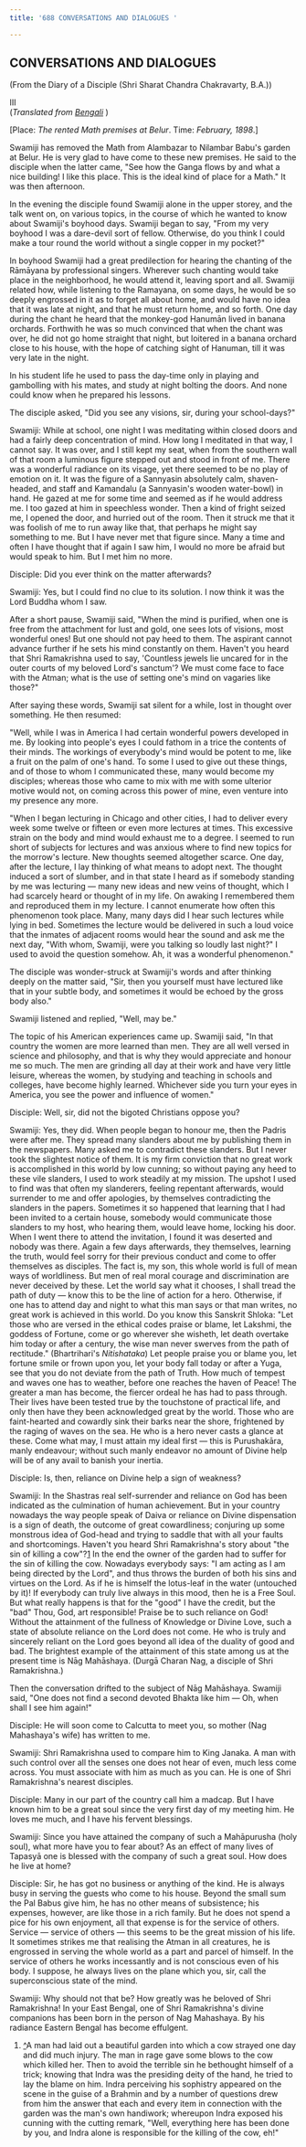 ```yaml
---
title: '688 CONVERSATIONS AND DIALOGUES '

---
```

  

## CONVERSATIONS AND DIALOGUES

(From the Diary of a Disciple (Shri Sharat Chandra Chakravarty, B.A.))

III  
(*Translated from [Bengali](swami_shishya_12e7_03.pdf)* )

\[Place: *The rented Math premises at Belur*. Time: *February, 1898*.\]

Swamiji has removed the Math from Alambazar to Nilambar Babu's garden at
Belur. He is very glad to have come to these new premises. He said to
the disciple when the latter came, "See how the Ganga flows by and what
a nice building! I like this place. This is the ideal kind of place for
a Math." It was then afternoon.

In the evening the disciple found Swamiji alone in the upper storey, and
the talk went on, on various topics, in the course of which he wanted to
know about Swamiji's boyhood days. Swamiji began to say, "From my very
boyhood I was a dare-devil sort of fellow. Otherwise, do you think I
could make a tour round the world without a single copper in my pocket?"

In boyhood Swamiji had a great predilection for hearing the chanting of
the Rāmāyana by professional singers. Wherever such chanting would take
place in the neighborhood, he would attend it, leaving sport and all.
Swamiji related how, while listening to the Ramayana, on some days, he
would be so deeply engrossed in it as to forget all about home, and
would have no idea that it was late at night, and that he must return
home, and so forth. One day during the chant he heard that the
monkey-god Hanumān lived in banana orchards. Forthwith he was so much
convinced that when the chant was over, he did not go home straight that
night, but loitered in a banana orchard close to his house, with the
hope of catching sight of Hanuman, till it was very late in the night.

In his student life he used to pass the day-time only in playing and
gambolling with his mates, and study at night bolting the doors. And
none could know when he prepared his lessons.

The disciple asked, "Did you see any visions, sir, during your
school-days?"

Swamiji: While at school, one night I was meditating within closed doors
and had a fairly deep concentration of mind. How long I meditated in
that way, I cannot say. It was over, and I still kept my seat, when from
the southern wall of that room a luminous figure stepped out and stood
in front of me. There was a wonderful radiance on its visage, yet there
seemed to be no play of emotion on it. It was the figure of a Sannyasin
absolutely calm, shaven-headed, and staff and Kamandalu (a Sannyasin's
wooden water-bowl) in hand. He gazed at me for some time and seemed as
if he would address me. I too gazed at him in speechless wonder. Then a
kind of fright seized me, I opened the door, and hurried out of the
room. Then it struck me that it was foolish of me to run away like that,
that perhaps he might say something to me. But I have never met that
figure since. Many a time and often I have thought that if again I saw
him, I would no more be afraid but would speak to him. But I met him no
more.

Disciple: Did you ever think on the matter afterwards?

Swamiji: Yes, but I could find no clue to its solution. I now think it
was the Lord Buddha whom I saw.

After a short pause, Swamiji said, "When the mind is purified, when one
is free from the attachment for lust and gold, one sees lots of visions,
most wonderful ones! But one should not pay heed to them. The aspirant
cannot advance further if he sets his mind constantly on them. Haven't
you heard that Shri Ramakrishna used to say, 'Countless jewels lie
uncared for in the outer courts of my beloved Lord's sanctum'? We must
come face to face with the Atman; what is the use of setting one's mind
on vagaries like those?"

After saying these words, Swamiji sat silent for a while, lost in
thought over something. He then resumed:

"Well, while I was in America I had certain wonderful powers developed
in me. By looking into people's eyes I could fathom in a trice the
contents of their minds. The workings of everybody's mind would be
potent to me, like a fruit on the palm of one's hand. To some I used to
give out these things, and of those to whom I communicated these, many
would become my disciples; whereas those who came to mix with me with
some ulterior motive would not, on coming across this power of mine,
even venture into my presence any more.

"When I began lecturing in Chicago and other cities, I had to deliver
every week some twelve or fifteen or even more lectures at times. This
excessive strain on the body and mind would exhaust me to a degree. I
seemed to run short of subjects for lectures and was anxious where to
find new topics for the morrow's lecture. New thoughts seemed altogether
scarce. One day, after the lecture, I lay thinking of what means to
adopt next. The thought induced a sort of slumber, and in that state I
heard as if somebody standing by me was lecturing — many new ideas and
new veins of thought, which I had scarcely heard or thought of in my
life. On awaking I remembered them and reproduced them in my lecture. I
cannot enumerate how often this phenomenon took place. Many, many days
did I hear such lectures while lying in bed. Sometimes the lecture would
be delivered in such a loud voice that the inmates of adjacent rooms
would hear the sound and ask me the next day, "With whom, Swamiji, were
you talking so loudly last night?" I used to avoid the question somehow.
Ah, it was a wonderful phenomenon."

The disciple was wonder-struck at Swamiji's words and after thinking
deeply on the matter said, "Sir, then you yourself must have lectured
like that in your subtle body, and sometimes it would be echoed by the
gross body also."

Swamiji listened and replied, "Well, may be."

The topic of his American experiences came up. Swamiji said, "In that
country the women are more learned than men. They are all well versed in
science and philosophy, and that is why they would appreciate and honour
me so much. The men are grinding all day at their work and have very
little leisure, whereas the women, by studying and teaching in schools
and colleges, have become highly learned. Whichever side you turn your
eyes in America, you see the power and influence of women."

Disciple: Well, sir, did not the bigoted Christians oppose you?

Swamiji: Yes, they did. When people began to honour me, then the Padris
were after me. They spread many slanders about me by publishing them in
the newspapers. Many asked me to contradict these slanders. But I never
took the slightest notice of them. It is my firm conviction that no
great work is accomplished in this world by low cunning; so without
paying any heed to these vile slanders, I used to work steadily at my
mission. The upshot I used to find was that often my slanderers, feeling
repentant afterwards, would surrender to me and offer apologies, by
themselves contradicting the slanders in the papers. Sometimes it so
happened that learning that I had been invited to a certain house,
somebody would communicate those slanders to my host, who hearing them,
would leave home, locking his door. When I went there to attend the
invitation, I found it was deserted and nobody was there. Again a few
days afterwards, they themselves, learning the truth, would feel sorry
for their previous conduct and come to offer themselves as disciples.
The fact is, my son, this whole world is full of mean ways of
worldliness. But men of real moral courage and discrimination are never
deceived by these. Let the world say what it chooses, I shall tread the
path of duty — know this to be the line of action for a hero. Otherwise,
if one has to attend day and night to what this man says or that man
writes, no great work is achieved in this world. Do you know this
Sanskrit Shloka: "Let those who are versed in the ethical codes praise
or blame, let Lakshmi, the goddess of Fortune, come or go wherever she
wisheth, let death overtake him today or after a century, the wise man
never swerves from the path of rectitude." (Bhartrihari's
*Nitishataka*)  Let people praise you or blame you, let fortune smile or
frown upon you, let your body fall today or after a Yuga, see that you
do not deviate from the path of Truth. How much of tempest and waves one
has to weather, before one reaches the haven of Peace! The greater a man
has become, the fiercer ordeal he has had to pass through. Their lives
have been tested true by the touchstone of practical life, and only then
have they been acknowledged great by the world. Those who are
faint-hearted and cowardly sink their barks near the shore, frightened
by the raging of waves on the sea. He who is a hero never casts a glance
at these. Come what may, I must attain my ideal first — this is
Purushakāra, manly endeavour; without such manly endeavor no amount of
Divine help will be of any avail to banish your inertia.

Disciple: Is, then, reliance on Divine help a sign of weakness?

Swamiji: In the Shastras real self-surrender and reliance on God has
been indicated as the culmination of human achievement. But in your
country nowadays the way people speak of Daiva or reliance on Divine
dispensation is a sign of death, the outcome of great cowardliness;
conjuring up some monstrous idea of God-head and trying to saddle that
with all your faults and shortcomings. Haven't you heard Shri
Ramakrishna's story about "the sin of killing a cow"?[1](#fn1) In the
end the owner of the garden had to suffer for the sin of killing the
cow. Nowadays everybody says: "I am acting as I am being directed by the
Lord", and thus throws the burden of both his sins and virtues on the
Lord. As if he is himself the lotus-leaf in the water (untouched by it)!
If everybody can truly live always in this mood, then he is a Free Soul.
But what really happens is that for the "good" I have the credit, but
the "bad" Thou, God, art responsible! Praise be to such reliance on God!
Without the attainment of the fullness of Knowledge or Divine Love, such
a state of absolute reliance on the Lord does not come. He who is truly
and sincerely reliant on the Lord goes beyond all idea of the duality of
good and bad. The brightest example of the attainment of this state
among us at the present time is Nāg Mahāshaya. (Durgā Charan Nag, a
disciple of Shri Ramakrishna.)

Then the conversation drifted to the subject of Nāg Mahāshaya. Swamiji
said, "One does not find a second devoted Bhakta like him — Oh, when
shall I see him again!"

Disciple: He will soon come to Calcutta to meet you, so mother (Nag
Mahashaya's wife) has written to me.

Swamiji: Shri Ramakrishna used to compare him to King Janaka. A man with
such control over all the senses one does not hear of even, much less
come across. You must associate with him as much as you can. He is one
of Shri Ramakrishna's nearest disciples.

Disciple: Many in our part of the country call him a madcap. But I have
known him to be a great soul since the very first day of my meeting him.
He loves me much, and I have his fervent blessings.

Swamiji: Since you have attained the company of such a Mahāpurusha (holy
soul), what more have you to fear about? As an effect of many lives of
Tapasyā one is blessed with the company of such a great soul. How does
he live at home?

Disciple: Sir, he has got no business or anything of the kind. He is
always busy in serving the guests who come to his house. Beyond the
small sum the Pal Babus give him, he has no other means of subsistence;
his expenses, however, are like those in a rich family. But he does not
spend a pice for his own enjoyment, all that expense is for the service
of others. Service — service of others — this seems to be the great
mission of his life. It sometimes strikes me that realising the Atman in
all creatures, he is engrossed in serving the whole world as a part and
parcel of himself. In the service of others he works incessantly and is
not conscious even of his body. I suppose, he always lives on the plane
which you, sir, call the superconscious state of the mind.

Swamiji: Why should not that be? How greatly was he beloved of Shri
Ramakrishna! In your East Bengal, one of Shri Ramakrishna's divine
companions has been born in the person of Nag Mahashaya. By his radiance
Eastern Bengal has become effulgent.

1.  [^](#txt1)A man had laid out a beautiful garden into which a cow
    strayed one day and did much injury. The man in rage gave some blows
    to the cow which killed her. Then to avoid the terrible sin he
    bethought himself of a trick; knowing that Indra was the presiding
    deity of the hand, he tried to lay the blame on him. Indra
    perceiving his sophistry appeared on the scene in the guise of a
    Brahmin and by a number of questions drew from him the answer that
    each and every item in connection with the garden was the man's own
    handiwork; whereupon Indra exposed his cunning with the cutting
    remark, "Well, everything here has been done by you, and Indra alone
    is responsible for the killing of the cow, eh!"